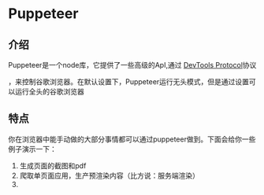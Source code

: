 # Puppeteer

## 介绍

Puppeteer是一个node库，它提供了一些高级的ApI,通过 [DevTools Protocol](https://chromedevtools.github.io/devtools-protocol/)协议

，来控制谷歌浏览器。在默认设置下，Puppeteer运行无头模式，但是通过设置可以运行全头的谷歌浏览器

## 特点

你在浏览器中能手动做的大部分事情都可以通过puppeteer做到。下面会给你一些例子演示一下：

1. 生成页面的截图和pdf
2. 爬取单页面应用，生产预渲染内容（比方说：服务端渲染）
3. 

